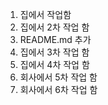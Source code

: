 1. 집에서 작업함
2. 집에서 2차 작업 함
3. README.md 추가
4. 집에서 3차 작업 함
5. 집에서 4차 작업 함
6. 회사에서 5차 작업 함
7. 회사에서 6차 작업 함